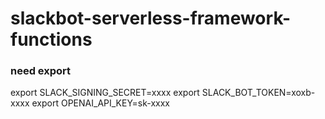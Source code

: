 # slackbot-serverless-framework-functions

### need export 
export SLACK_SIGNING_SECRET=xxxx
export SLACK_BOT_TOKEN=xoxb-xxxx
export OPENAI_API_KEY=sk-xxxx


